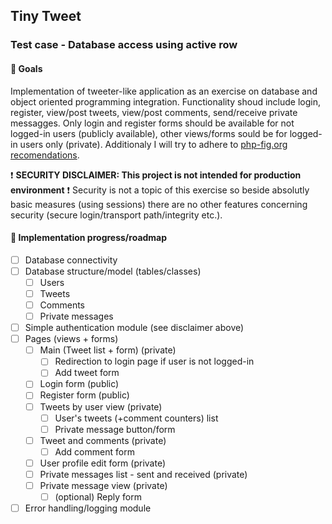 ## Tiny Tweet
### Test case - Database access using active row
#### :microscope: Goals
Implementation of tweeter-like application as an exercise on database and object oriented programming integration. Functionality shoud include login, register, view/post tweets, view/post comments, send/receive private messagges. Only login and register forms should be available for not logged-in users (publicly available), other views/forms sould be for logged-in users only (private). Additionaly I will try to adhere to [php-fig.org recomendations](https://www.php-fig.org).

:exclamation: **SECURITY DISCLAIMER: This project is not intended for production environment** :exclamation:
Security is not a topic of this exercise so beside absolutly basic measures (using sessions) there are no other features concerning security (secure login/transport path/integrity etc.).

#### :memo: Implementation progress/roadmap

- [ ] Database connectivity
- [ ] Database structure/model (tables/classes)
  - [ ] Users
  - [ ] Tweets
  - [ ] Comments
  - [ ] Private messages
- [ ] Simple authentication module (see disclaimer above)
- [ ] Pages (views + forms)
    - [ ] Main (Tweet list + form) (private)
      - [ ] Redirection to login page if user is not logged-in
      - [ ] Add tweet form
    - [ ] Login form (public)
    - [ ] Register form (public)
    - [ ] Tweets by user view (private)
      - [ ] User's tweets (+comment counters) list
      - [ ] Private message button/form
    - [ ] Tweet and comments (private)
      - [ ] Add comment form
    - [ ] User profile edit form (private)
    - [ ] Private messages list - sent and received (private)
    - [ ] Private message view (private)
      - [ ] \(optional) Reply form
- [ ] Error handling/logging module
